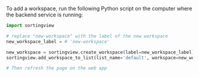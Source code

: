 To add a workspace, run the following Python script on the computer where the backend service is running:

```python
import sortingview

# replace "new-workspace" with the label of the new workspace
new_workspace_label = # 'new-workspace'

new_workspace = sortingview.create_workspace(label=new_workspace_label)
sortingview.add_workspace_to_list(list_name='default', workspace=new_workspace)

# Then refresh the page on the web app
```
